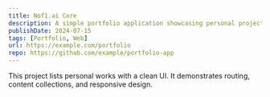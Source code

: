 ```yaml
---
title: Nof1.ai Core
description: A simple portfolio application showcasing personal projects.
publishDate: 2024-07-15
tags: [Portfolio, Web]
url: https://example.com/portfolio
repo: https://github.com/example/portfolio-app
---
```


This project lists personal works with a clean UI. It demonstrates routing, content collections, and responsive design.